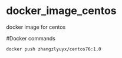# docker_image_centos
docker image for centos

#Docker commands
```
docker push zhangzlyuyx/centos76:1.0
```
